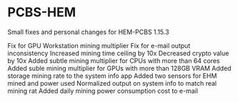 # PCBS-HEM
Small fixes and personal changes for HEM-PCBS 1.15.3

Fix for GPU Workstation mining multiplier
Fix for e-mail output inconsistency 
Increased mining time ceiling by 10x
Decreased crypto value by 10x
Added subtle mining multiplier for CPUs with more than 64 cores
Added suble mining multiplier for GPUs with more than 128GB VRAM
Added storage mining rate to the system info app
Added two sensors for EHM mined and power used
Normalized output on system info to match real mining rat
Added daily mining power consumption cost to e-mail

